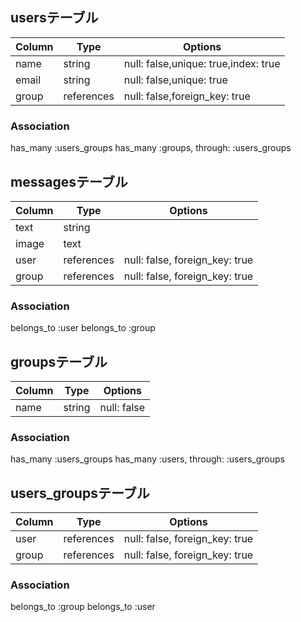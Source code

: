 
## usersテーブル

|Column|Type|Options|
|------|----|-------|
|name|string|null: false,unique: true,index: true|
|email|string|null: false,unique: true|
|group|references|null: false,foreign_key: true|

### Association
has_many :users_groups
has_many :groups, through: :users_groups


## messagesテーブル
|Column|Type|Options|
|------|----|-------|
|text|string|
|image|text|
|user|references|null: false, foreign_key: true|
|group|references|null: false, foreign_key: true|

### Association
belongs_to :user
belongs_to :group

## groupsテーブル
|Column|Type|Options|
|------|----|-------|
|name|string|null: false|

### Association
has_many :users_groups
has_many :users, through: :users_groups


## users_groupsテーブル
|Column|Type|Options|
|------|----|-------|
|user|references|null: false, foreign_key: true|
|group|references|null: false, foreign_key: true|

### Association
belongs_to :group
belongs_to :user